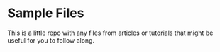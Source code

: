 # Sample Files
This is a little repo with any files from articles or tutorials that might be useful for you to follow along.
